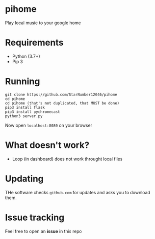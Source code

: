 # pihome
Play local music to your google home

# Requirements
- Python (3.7+)
- Pip 3

# Running
```
git clone https://github.com/StarNumber12046/pihome
cd pihome
cd pihome (that's not duplicated, that MUST be done)
pip3 install flask
pip3 install pychromecast
python3 server.py
```
Now open `localhost:8080` on your browser

# What doesn't work?
- Loop (in dashboard) does not work throught local files
# Updating
THe software checks `github.com` for updates and asks you to download them.

# Issue tracking
Feel free to open an **issue** in this repo

